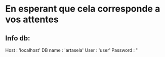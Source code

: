 # En esperant que cela corresponde a vos attentes

## Info db: 

Host : 'localhost'
DB name : 'artasela'
User : 'user'
Password : '' 
